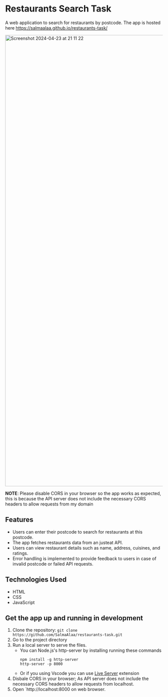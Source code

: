 # Restaurants Search Task

A web application to search for restaurants by postcode. The app is hosted here https://salmaalaa.github.io/restaurants-task/

<img width="1440" alt="Screenshot 2024-04-23 at 21 11 22" src="https://github.com/SalmaAlaa/restaurants-task/assets/42303247/4eb00dd4-3743-486d-8d05-723011ea72fd">

**NOTE**: Please disable CORS in your browser so the app works as expected, this is because the API server does not include the necessary CORS headers to allow requests from my domain

## Features

- Users can enter their postcode to search for restaurants at this postcode.
- The app fetches restaurants data from an justeat API.
- Users can view restaurant details such as name, address, cuisines, and ratings.
- Error handling is implemented to provide feedback to users in case of invalid postcode or failed API requests.

## Technologies Used

- HTML
- CSS
- JavaScript

## Get the app up and running in development

1. Clone the repository: `git clone https://github.com/SalmaAlaa/restaurants-task.git`
2. Go to the project directory
3. Run a local server to serve the files.
   - You can Node.js's http-server by installing running these commands
     ```
     npm install -g http-server
     http-server -p 8000
     ```
   - Or if you using Vscode you can use [Live Server](https://marketplace.visualstudio.com/items?itemName=ritwickdey.LiveServer) extension
4. Disbale CORS in your browser; As API server does not include the necessary CORS headers to allow requests from localhost.
5. Open `http://localhost:8000 on web browser.

